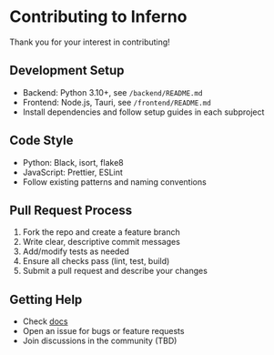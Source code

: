 # Contributing to Inferno

Thank you for your interest in contributing!

## Development Setup
- Backend: Python 3.10+, see `/backend/README.md`
- Frontend: Node.js, Tauri, see `/frontend/README.md`
- Install dependencies and follow setup guides in each subproject

## Code Style
- Python: Black, isort, flake8
- JavaScript: Prettier, ESLint
- Follow existing patterns and naming conventions

## Pull Request Process
1. Fork the repo and create a feature branch
2. Write clear, descriptive commit messages
3. Add/modify tests as needed
4. Ensure all checks pass (lint, test, build)
5. Submit a pull request and describe your changes

## Getting Help
- Check [docs](/docs/)
- Open an issue for bugs or feature requests
- Join discussions in the community (TBD) 